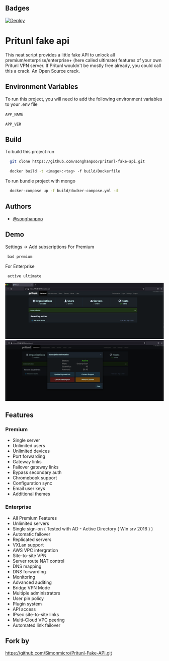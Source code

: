 
## Badges

[![Deploy](https://www.herokucdn.com/deploy/button.svg)](https://heroku.com/deploy?template=https://github.com/songhanpoo/pritunl-fake-api)  

# Pritunl fake api

This neat script provides a little fake API to unlock all premium/enterprise/enterprise+ (here called ultimate) features of your own Pritunl VPN server. If Pritunl wouldn't be mostly free already, you could call this a crack. An Open Source crack.

## Environment Variables

To run this project, you will need to add the following environment variables to your .env file

`APP_NAME`

`APP_VER`

  
## Build

To build this project run

```bash
  git clone https://github.com/songhanpoo/pritunl-fake-api.git
```

```bash
  docker build -t <image>:<tag> -f build/Dockerfile
```

To run bundle project with mongo

```bash
  docker-compose up -f build/docker-compose.yml -d
```

## Authors

- [@songhanpoo](https://www.github.com/songhanpoo)

  
## Demo

Settings -> Add subscriptions
For Premium
```bash
 bad premium 
```

For Enterprise
```bash
 active ultimate 
```

![dashboard](https://github.com/songhanpoo/pritunl-fake-api/blob/main/img/dashboard.png)
![subscription](https://github.com/songhanpoo/pritunl-fake-api/blob/main/img/subscription.png)
## Features

### Premium
- Single server
- Unlimited users
- Unlimited devices
- Port forwarding
- Gateway links
- Failover gateway links
- Bypass secondary auth
- Chromebook support
- Configuration sync
- Email user keys
- Additional themes

### Enterprise
- All Premium Features
- Unlimited servers
- Single sign-on ( Tested with AD - Active Directory ( Win srv 2016 ) )
- Automatic failover
- Replicated servers
- VXLan support
- AWS VPC intergration
- Site-to-site VPN
- Server route NAT control
- DNS mapping
- DNS forwarding
- Monitoring
- Advanced auditing
- Bridge VPN Mode
- Multiple administrators
- User pin policy
- Plugin system
- API access
- IPsec site-to-site links
- Multi-Cloud VPC peering
- Automated link failover



  
## Fork by 

https://github.com/Simonmicro/Pritunl-Fake-API.git


  
